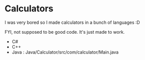 # Calculators
I was very bored so I made calculators in a bunch of languages :D

FYI, not supposed to be good code. It's just made to work.

- C#
- C++
- Java : Java/Calculator/src/com/calculator/Main.java
